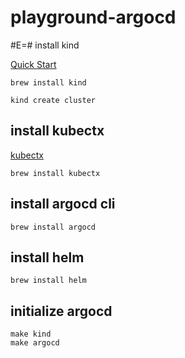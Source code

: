 # playground-argocd

#E=# install kind

[Quick Start](https://kind.sigs.k8s.io/docs/user/quick-start/)

```shell
brew install kind
```

```shell
kind create cluster
```

## install kubectx

[kubectx](https://github.com/ahmetb/kubectx)

```shell
brew install kubectx
```

## install argocd cli

```shell
brew install argocd
```

## install helm

```shell
brew install helm
```

## initialize argocd

```shell
make kind
make argocd
```
